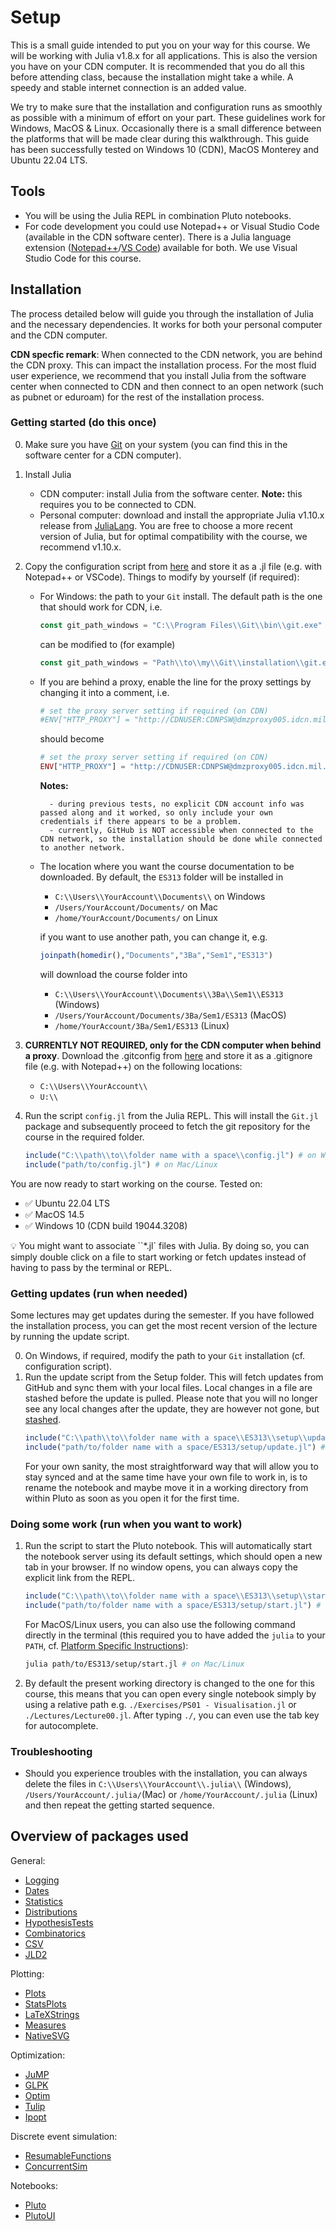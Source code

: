 # Setup
This is a small guide intended to put you on your way for this course. We will be working with Julia v1.8.x for all applications. This is also the version you have on your CDN computer. It is recommended that you do all this before attending class, because the installation might take a while. A speedy and stable internet connection is an added value.

We try to make sure that the installation and configuration runs as smoothly as possible with a minimum of effort on your part. These guidelines work for Windows, MacOS & Linux. Occasionally there is a small difference between the platforms that will be made clear during this walkthrough. This guide has been successfully tested on Windows 10 (CDN), MacOS Monterey and Ubuntu 22.04 LTS.

## Tools
* You will be using the Julia REPL in combination Pluto notebooks.
* For code development you could use Notepad++ or Visual Studio Code (available in the CDN software center). There is a Julia language extension ([Notepad++](https://github.com/JuliaEditorSupport/julia-NotepadPlusPlus)/[VS Code](https://code.visualstudio.com/docs/languages/julia)) available for both. We use Visual Studio Code for this course.


## Installation
The process detailed below will guide you through the installation of Julia and the necessary dependencies. It works for both your personal computer and the CDN computer.

**CDN specfic remark**:
When connected to the CDN network, you are behind the CDN proxy. This can impact the installation process. For the most fluid user experience, we recommend that you install Julia
from the software center when connected to CDN and then connect to an open network (such as pubnet or eduroam) for the rest of the installation process.
### Getting started (do this once)
0. Make sure you have [Git](https://git-scm.com) on your system (you can find this in the software center for a CDN computer).
1. Install Julia
    * CDN computer: install Julia from the software center. **Note:** this requires you to be connected to CDN. 
    * Personal computer: download and install the appropriate Julia v1.10.x release from [JuliaLang](https://julialang.org/downloads/). You are free to choose a more recent version of Julia, but for optimal compatibility with the course, we recommend v1.10.x.
2. Copy the configuration script from [here](https://raw.githubusercontent.com/B4rtDC/ES313/master/setup/config.jl) and store it as a .jl file (e.g. with Notepad++ or VSCode). Things to modify by yourself (if required):
    * For Windows: the path to your `Git` install. The default path is the one that should work for CDN, i.e.
        ```julia
        const git_path_windows = "C:\\Program Files\\Git\\bin\\git.exe"
        ```
        can be modified to (for example)
        ```julia
        const git_path_windows = "Path\\to\\my\\Git\\installation\\git.exe"
        ```
    * If you are behind a proxy, enable the line for the proxy settings by changing it into a comment, i.e.
        ```julia
        # set the proxy server setting if required (on CDN)
        #ENV["HTTP_PROXY"] = "http://CDNUSER:CDNPSW@dmzproxy005.idcn.mil.intra:8080"
        ```
        should become
        ```julia
        # set the proxy server setting if required (on CDN)
        ENV["HTTP_PROXY"] = "http://CDNUSER:CDNPSW@dmzproxy005.idcn.mil.intra:8080"
        ```

        **Notes:** 

            - during previous tests, no explicit CDN account info was passed along and it worked, so only include your own credentials if there appears to be a problem.
            - currently, GitHub is NOT accessible when connected to the CDN network, so the installation should be done while connected to another network.
    
    * The location where you want the course documentation to be downloaded. By default, the `ES313` folder will be installed in
        * `C:\\Users\\YourAccount\\Documents\\` on Windows 
        * `/Users/YourAccount/Documents/` on Mac
        * `/home/YourAccount/Documents/` on Linux

        if you want to use another path, you can change it, e.g.
        ```Julia
        joinpath(homedir(),"Documents","3Ba","Sem1","ES313")
        ```
        will download the course folder into 
        * `C:\\Users\\YourAccount\\Documents\\3Ba\\Sem1\\ES313` (Windows)
        *  `/Users/YourAccount/Documents/3Ba/Sem1/ES313` (MacOS)
        * `/home/YourAccount/3Ba/Sem1/ES313` (Linux)
    
3. **CURRENTLY NOT REQUIRED, only for the CDN computer when behind a proxy**. Download the .gitconfig  from [here](https://raw.githubusercontent.com/BenLauwens/ES313/master/Setup/.gitconfig) and store it as a .gitignore file (e.g. with Notepad++) on the following locations:
    * `C:\\Users\\YourAccount\\`
    * `U:\\`
    
        
2. Run the script `config.jl` from the Julia REPL. This will install the `Git.jl` package and subsequently proceed to fetch the git repository for the course in the required folder.
    ```Julia
    include("C:\\path\\to\\folder name with a space\\config.jl") # on Windows
    include("path/to/config.jl") # on Mac/Linux
    ```

You are now ready to start working on the course. Tested on:
* :white_check_mark: Ubuntu 22.04 LTS
* :white_check_mark: MacOS 14.5
* :white_check_mark: Windows 10 (CDN build 19044.3208)

:bulb: You might want to associate ``*.jl` files with Julia. By doing so, you can simply double click on a file to start working or fetch updates instead of having to pass by the terminal or REPL.


### Getting updates (run when needed)
Some lectures may get updates during the semester. If you have followed the installation process, you can get the most recent version of the lecture by running the update script.

0. On Windows, if required, modify the path to your `Git` installation (cf. configuration script).
1. Run the update script from the Setup folder. This will fetch updates from GitHub and sync them with your local files. Local changes in a file are stashed before the update is pulled. Please note that you will no longer see any local changes after the update, they are however not gone, but [stashed](https://git-scm.com/docs/git-stash).
    ```Julia
    include("C:\\path\\to\\folder name with a space\\ES313\\setup\\update.jl") # on Windows
    include("path/to/folder name with a space/ES313/setup/update.jl") # on Mac/Linux
    ```
    For your own sanity, the most straightforward way that will allow you to stay synced and at the same time have your own file to work in, is to rename the notebook and maybe move it in a working directory from within Pluto as soon as you open it for the first time.
### Doing some work (run when you want to work)
1. Run the script to start the Pluto notebook. This will automatically start the notebook server using its default settings, which should open a new tab in your browser. If no window opens, you can always copy the explicit link from the REPL.
    ```Julia
    include("C:\\path\\to\\folder name with a space\\ES313\\setup\\start.jl") # on Windows
    include("path/to/folder name with a space/ES313/setup/start.jl") # on Mac/Linux
    ```
    For MacOS/Linux users, you can also use the following command directly in the terminal (this required you to have added the `julia` to your `PATH`, cf. [Platform Specific Instructions](https://julialang.org/downloads/platform/)):
    ```bash
    julia path/to/ES313/setup/start.jl # on Mac/Linux
    ```
2. By default the present working directory is changed to the one for this course, this means that you can open every single notebook simply by using a relative path e.g. `./Exercises/PS01 - Visualisation.jl` or `./Lectures/Lecture00.jl`. After typing `./`, you can even use the tab key for autocomplete.

### Troubleshooting
* Should you experience troubles with the installation, you can always delete the files in `C:\\Users\\YourAccount\\.julia\\` (Windows), `/Users/YourAccount/.julia/`(Mac) or `/home/YourAccount/.julia` (Linux) and then repeat the getting started sequence.

##  Overview of packages used

General:
* [Logging](https://docs.julialang.org/en/v1.8/stdlib/Logging/)
* [Dates](https://docs.julialang.org/en/v1.8/stdlib/Dates/)
* [Statistics](https://docs.julialang.org/en/v1.8/stdlib/Statistics/)
* [Distributions](https://juliastats.org/Distributions.jl/stable/)
* [HypothesisTests](https://juliastats.org/HypothesisTests.jl/stable/)
* [Combinatorics](https://github.com/JuliaMath/Combinatorics.jl)
* [CSV](https://juliadata.github.io/CSV.jl/stable/)
* [JLD2](https://github.com/JuliaIO/JLD2.jl)

Plotting:
* [Plots](http://docs.juliaplots.org/latest/)
* [StatsPlots](https://github.com/JuliaPlots/StatsPlots.jl)
* [LaTeXStrings](https://github.com/stevengj/LaTeXStrings.jl)
* [Measures](https://github.com/JuliaGraphics/Measures.jl)
* [NativeSVG](https://github.com/BenLauwens/NativeSVG.jl)

Optimization:
* [JuMP](https://jump.dev/JuMP.jl/stable/)
* [GLPK](https://github.com/jump-dev/GLPK.jl)
* [Optim](https://julianlsolvers.github.io/Optim.jl/stable/)
* [Tulip](https://github.com/ds4dm/Tulip.jl)
* [Ipopt](https://ipoptjl.readthedocs.io/en/latest/ipopt.html)

Discrete event simulation:
* [ResumableFunctions](https://github.com/JuliaDynamics/ResumableFunctions.jl)
* [ConcurrentSim](https://github.com/JuliaDynamics/ConcurrentSim.jl)

Notebooks:
* [Pluto](https://github.com/fonsp/Pluto.jl)
* [PlutoUI](https://github.com/fonsp/PlutoUI.jl)